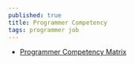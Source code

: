 ```yaml
---
published: true
title: Programmer Competency
tags: programmer job
---
```

- [Programmer Competency Matrix](https://sijinjoseph.com/programmer-competency-matrix/)
